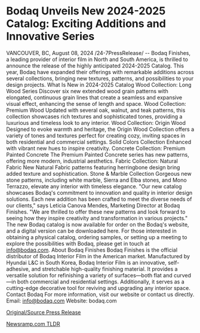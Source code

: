 # Bodaq Unveils New 2024-2025 Catalog: Exciting Additions and Innovative Series

VANCOUVER, BC, August 08, 2024 /24-7PressRelease/ -- Bodaq Finishes, a leading provider of interior film in North and South America, is thrilled to announce the release of the highly anticipated 2024-2025 Catalog. This year, Bodaq have expanded their offerings with remarkable additions across several collections, bringing new textures, patterns, and possibilities to your design projects.  What Is New in 2024-2025 Catalog  Wood Collection: Long Wood Series Discover six new extended wood grain patterns with elongated, continuous grain lines that create a seamless and expansive visual effect, enhancing the sense of length and space.  Wood Collection: Premium Wood Updated with several oak, walnut, and teak patterns, this collection showcases rich textures and sophisticated tones, providing a luxurious and timeless look to any interior.  Wood Collection: Origin Wood Designed to evoke warmth and heritage, the Origin Wood Collection offers a variety of tones and textures perfect for creating cozy, inviting spaces in both residential and commercial settings.  Solid Colors Collection Enhanced with vibrant new hues to inspire creativity.  Concrete Collection: Premium Painted Concrete The Premium Painted Concrete series has new patterns, offering more modern, industrial aesthetics.  Fabric Collection: Natural Fabric New Natural Fabric patterns featuring herringbone design bring added texture and sophistication.  Stone & Marble Collection Gorgeous new stone patterns, including white marble, Sierra and Elba stones, and Mono Terrazzo, elevate any interior with timeless elegance.  "Our new catalog showcases Bodaq's commitment to innovation and quality in interior design solutions. Each new addition has been crafted to meet the diverse needs of our clients," says Leticia Canova Mendes, Marketing Director at Bodaq Finishes. "We are thrilled to offer these new patterns and look forward to seeing how they inspire creativity and transformation in various projects."  The new Bodaq catalog is now available for order on the Bodaq's website, and a digital version can be downloaded here. For those interested in obtaining a physical catalog, ordering samples, or setting up a meeting to explore the possibilities with Bodaq, please get in touch at info@bodaq.com.  About Bodaq Finishes  Bodaq Finishes is the official distributor of Bodaq Interior Film in the American market. Manufactured by Hyundai L&C in South Korea, Bodaq Interior Film is an innovative, self-adhesive, and stretchable high-quality finishing material. It provides a versatile solution for refinishing a variety of surfaces—both flat and curved—in both commercial and residential settings. Additionally, it serves as a cutting-edge decorative tool for reviving and upgrading any interior space.  Contact Bodaq For more information, visit our website or contact us directly. Email: info@bodaq.com Website: bodaq.com 

[Original/Source Press Release](https://www.24-7pressrelease.com/press-release/513236/bodaq-unveils-new-2024-2025-catalog-exciting-additions-and-innovative-series) 

[Newsramp.com TLDR](https://newsramp.com/None) 
